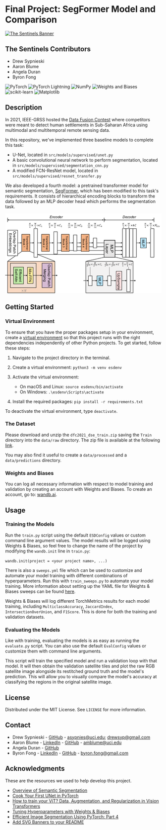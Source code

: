 # Final Project: SegFormer Model and Comparison

[![The Sentinels Banner](https://svg-banners.vercel.app/api?type=luminance&text1=💡The%20Sentinels&width=800&height=400)](https://github.com/cs175cv-w2024/final-project-the-sentinels)

## The Sentinels Contributors
- Drew Sypnieski
- Aaron Blume
- Angela Duran
- Byron Fong

![PyTorch](https://img.shields.io/badge/PyTorch-%23EE4C2C.svg?style=for-the-badge&logo=PyTorch&logoColor=white)
![PyTorch Lightning](https://img.shields.io/badge/Lightning-792DE4?style=for-the-badge&logo=lightning&logoColor=white)
![NumPy](https://img.shields.io/badge/numpy-%23013243.svg?style=for-the-badge&logo=numpy&logoColor=white)
![Weights and Biases](https://img.shields.io/badge/Weights_&_Biases-FFBE00?style=for-the-badge&logo=WeightsAndBiases&logoColor=white)
![scikit-learn](https://img.shields.io/badge/scikit--learn-%23F7931E.svg?style=for-the-badge&logo=scikit-learn&logoColor=white)
![Matplotlib](https://img.shields.io/badge/Matplotlib-%23ffffff.svg?style=for-the-badge&logo=Matplotlib&logoColor=black)


## Description

In 2021, IEEE-GRSS hosted the [Data Fusion Contest](https://www.grss-ieee.org/community/technical-committees/2021-ieee-grss-data-fusion-contest-track-dse/) where competitors were meant to detect human settlements in Sub-Saharan Africa using multimodal and multitemporal remote sensing data.

In this repository, we've implemented three baseline models to complete this task:
- U-Net, located in `src/models/supervised/unet.py`
- A basic convolutional neural network to perform segmentation, located in `src/models/supervised/segmentation_cnn.py`
- A modified FCN-ResNet model, located in `src/models/supervised/resnet_transfer.py`

We also developed a fourth model: a pretrained transformer model for semantic segmentation, [SegFormer](https://huggingface.co/docs/transformers/en/model_doc/segformer), which has been modified to this task's requirements. It consists of hierarchical encoding blocks to transform the data followed by an MLP decoder head which performs the segmentation task.

![SegFormer](assets/segformer.png)


## Getting Started

### Virtual Environment

To ensure that you have the proper packages setup in your environment, create a [virtual environment](https://docs.python.org/3/library/venv.html) so that this project runs with the right dependencies independently of other Python projects. To get started, follow these steps:

1. Navigate to the project directory in the terminal.

2. Create a virtual environment:
   `python3 -m venv esdenv`
3. Activate the virtual environment:
   * On macOS and Linux:
        `source esdenv/bin/activate`
   * On Windows:
        `.\esdenv\Scripts\activate`
4. Install the required packages:
    `pip install -r requirements.txt`

To deactivate the virtual environment, type `deactivate`.

### The Dataset

Please download and unzip the `dfc2021_dse_train.zip` saving the `Train` directory into the `data/raw` directory. The zip file is available at the following [link](https://drive.google.com/file/d/1mVDV9NkmyfZbkSiD5lkskv_MwOuYxiog/view).

You may also find it useful to create a `data/processed` and a `data/predictions` directory.

### Weights and Biases

You can log all necessary information with respect to model training and validation by creating an account with Weights and Biases. To create an account, go to: [wandb.ai](https://wandb.ai/).


## Usage

### Training the Models

Run the `train.py` script using the default `ESDConfig` values or custom command line argument values. The model results will be logged using Weights & Biases, so feel free to change the name of the project by modifying the `wandb.init` line in `train.py`:

`wandb.init(project = <your project name>, ...)`

There is also a `sweeps.yml` file which can be used to customize and automate your model training with different combinations of hyperparameters. Run this with `train_sweeps.py` to automate your model training. More information about setting up the YAML file for Weights & Biases sweeps can be found [here](https://docs.wandb.ai/guides/sweeps/define-sweep-configuration).

Weights & Biases will log different TorchMetrics results for each model training, including `MulticlassAccuracy`, `JaccardIndex`, `IntersectionOverUnion`, and `F1Score`. This is done for both the training and validation datasets.

### Evaluating the Models

Like with training, evaluating the models is as easy as running the `evaluate.py` script. You can also use the default `EvalConfig` values or customize them with command line arguments.

This script will train the specified model and run a validation loop with that model. It will then obtain the validation satellite tiles and plot the raw RGB satellite image alongside its restitched ground truth and the model's prediction. This will allow you to visually compare the model's accuracy at classifying the regions in the original satellite image.


## License

Distributed under the MIT License. See `LICENSE` for more information.


## Contact

- Drew Sypnieski - [GitHub](https://github.com/Drew-1771) - asypnies@uci.edu; drewsyp@gmail.com
- Aaron Blume - [LinkedIn](https://www.linkedin.com/in/aaron-blume/) - [GitHub](https://github.com/aaronist) - amblume@uci.edu
- Angela Duran - [GitHub](https://github.com/AngelaDuran)
- Byron Fong - [LinkedIn](https://www.linkedin.com/in/byron-yf/) - [GitHub](https://github.com/byronf01) - byron.fong@gmail.com


## Acknowledgments

These are the resources we used to help develop this project.

* [Overview of Semantic Segmentation](https://www.jeremyjordan.me/semantic-segmentation/)
* [Cook Your First UNet in PyTorch](https://towardsdatascience.com/cook-your-first-u-net-in-pytorch-b3297a844cf3)
* [How to train your ViT? Data, Augmentation, and Regularization in Vision Transformers](https://arxiv.org/abs/2106.10270)
* [Tuning Hyperparameters with Weights & Biases](https://docs.wandb.ai/guides/sweeps)
* [Efficient Image Segmentation Using PyTorch: Part 4](https://towardsdatascience.com/efficient-image-segmentation-using-pytorch-part-4-6c86da083432)
* [Add SVG Banners to your README](https://github.com/Akshay090/svg-banners)
